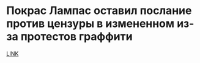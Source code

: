 # Покрас Лампас оставил послание против цензуры в измененном из-за протестов граффити



[LINK](https://varlamov.ru/3982906.html)